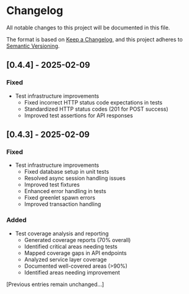 # Changelog

All notable changes to this project will be documented in this file.

The format is based on [Keep a Changelog](https://keepachangelog.com/en/1.0.0/),
and this project adheres to [Semantic Versioning](https://semver.org/spec/v2.0.0.html).

## [0.4.4] - 2025-02-09

### Fixed
- Test infrastructure improvements
  - Fixed incorrect HTTP status code expectations in tests
  - Standardized HTTP status codes (201 for POST success)
  - Improved test assertions for API responses

## [0.4.3] - 2025-02-09

### Fixed
- Test infrastructure improvements
  - Fixed database setup in unit tests
  - Resolved async session handling issues
  - Improved test fixtures
  - Enhanced error handling in tests
  - Fixed greenlet spawn errors
  - Improved transaction handling

### Added
- Test coverage analysis and reporting
  - Generated coverage reports (70% overall)
  - Identified critical areas needing tests
  - Mapped coverage gaps in API endpoints
  - Analyzed service layer coverage
  - Documented well-covered areas (>90%)
  - Identified areas needing improvement

[Previous entries remain unchanged...]

